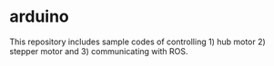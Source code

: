 # arduino
This repository includes sample codes of controlling 1) hub motor 2) stepper motor and 3) communicating with ROS.
